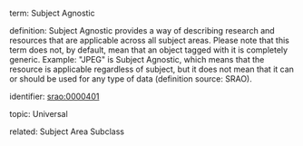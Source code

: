 term: Subject Agnostic

definition: Subject Agnostic provides a way of describing research and resources that are applicable across all subject areas. Please note that this term does not, by default, mean that an object tagged with it is completely generic. Example: "JPEG" is Subject Agnostic, which means that the resource is applicable regardless of subject, but it does not mean that it can or should be used for any type of data (definition source: SRAO).

identifier: [srao:0000401](https://bioregistry.io/srao:0000401)

topic: Universal

related: Subject Area Subclass